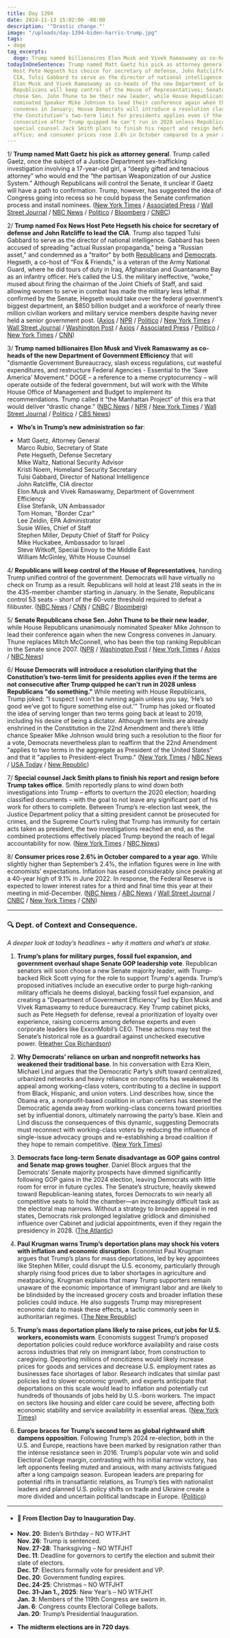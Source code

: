 ```yaml
---
title: Day 1394
date: 2024-11-13 15:02:00 -08:00
description: '"Drastic change."'
image: "/uploads/day-1394-biden-harris-trump.jpg"
tags:
- doge
tag_excerpts:
  doge: Trump named billionaires Elon Musk and Vivek Ramaswamy as co-heads of the new Department of Government Efficiency that will “dismantle Government Bureaucracy, slash excess regulations, cut wasteful expenditures, and restructure Federal Agencies - Essential to the ‘Save America’ Movement.”
todayInOneSentence: Trump named Matt Gaetz his pick as attorney general, Fox News
  Host Pete Hegseth his choice for secretary of defense, John Ratcliffe to lead the
  CIA, Tulsi Gabbard to serve as the director of national intelligence, and billionaires
  Elon Musk and Vivek Ramaswamy as co-heads of the new Department of Government Efficiency;
  Republicans will keep control of the House of Representatives; Senate Republicans
  chose Sen. John Thune to be their new leader, while House Republicans unanimously
  nominated Speaker Mike Johnson to lead their conference again when the new Congress
  convenes in January; House Democrats will introduce a resolution clarifying that
  the Constitution’s two-term limit for presidents applies even if the terms are not
  consecutive after Trump quipped he can't run in 2028 unless Republicans "do something";
  special counsel Jack Smith plans to finish his report and resign before Trump takes
  office; and consumer prices rose 2.6% in October compared to a year ago.
---
```


1/ **Trump named Matt Gaetz his pick as attorney general**. Trump called Gaetz, once the subject of a Justice Department sex-trafficking investigation involving a 17-year-old girl, a “deeply gifted and tenacious attorney” who would end the “the partisan Weaponization of our Justice System.” Although Republicans will control the Senate, it unclear if Gaetz will have a path to confirmation. Trump, however, has suggested the idea of Congress going into recess so he could bypass the Senate confirmation process and install nominees. ([New York Times](https://www.nytimes.com/live/2024/11/13/us/trump-news) / [Associated Press](https://apnews.com/article/trump-administration-senior-staff-0c65537ce9cd79194f1bcf60aad88f92) / [Wall Street Journal](https://www.wsj.com/politics/policy/matt-gaetz-attorney-general-trump-fa28c323) / [NBC News](https://www.nbcnews.com/politics/justice-department/trump-announces-matt-gaetz-pick-attorney-general-rcna180042) / [Politico](https://www.politico.com/news/2024/11/13/matt-gaetz-trump-attorney-general-pick-00189377) / [Bloomberg](https://www.bloomberg.com/news/articles/2024-11-13/trump-taps-loyalist-lawmaker-matt-gaetz-for-attorney-general) / [CNBC](https://www.cnbc.com/2024/11/13/trump-taps-rep-matt-gaetz-as-attorney-general.html))

2/ **Trump named Fox News Host Pete Hegseth his choice for secretary of defense and John Ratcliffe to lead the CIA**. Trump also tapped Tulsi Gabbard to serve as the director of national intelligence. Gabbard has been accused of spreading "actual Russian propaganda," being a "Russian asset," and condemned as a "traitor" by both [Republicans](https://www.salon.com/2022/03/16/conservatives-pile-on-as-tulsi-gabbard-named-as-most-influential-spreader-of-disinformation/) and [Democrats](https://www.newsweek.com/tulsi-gabbard-bio-labs-ukraine-russia-conspiracy-1687594). Hegseth, a co-host of “Fox & Friends," is a veteran of the Army National Guard, where he did tours of duty in Iraq, Afghanistan and Guantanamo Bay as an infantry officer. He’s called the U.S. the military ineffective, “woke,” mused about firing the chairman of the Joint Chiefs of Staff, and said allowing women to serve in combat has made the military less lethal. If confirmed by the Senate, Hegseth would take over the federal government’s biggest department, an $850 billion budget and a workforce of nearly three million civilian workers and military service members despite having never held a senior government post. ([Axios](https://www.axios.com/2024/11/13/trump-pete-hegseth-secretary-of-defense) / [NPR](https://www.npr.org/2024/11/12/g-s1-33970/trump-pete-hegseth-fox-news-defense-department-military) / [Politico](https://www.politico.com/news/2024/11/12/pete-hegseth-trump-pentagon-defense-00189182) / [New York Times](https://www.nytimes.com/2024/11/12/us/politics/pete-hegseth-defense-secretary-trump.html) / [Wall Street Journal](https://www.wsj.com/politics/national-security/pete-hegseth-john-ratcliffe-trump-cabinet-f5711d3e) / [Washington Post](https://www.washingtonpost.com/national-security/2024/11/12/pete-hegseth-trump-defense-secretary/) / [Axios](https://www.axios.com/2024/11/13/trump-tulsi-gabbard-national-intelligence) / [Associated Press](https://apnews.com/article/trump-hegseth-defense-secretary-pentagon-2d8030921ecef933778cf92afd40ec72) / [Politico](https://www.politico.com/news/2024/11/13/tulsi-gabbard-director-national-intelligence-trump-00189370) / [New York Times](https://www.nytimes.com/2024/11/13/us/politics/trump-tulsi-gabbard-director-national-intelligence.html) / [CNN](https://www.cnn.com/2024/11/13/politics/trump-picks-tulsi-gabbard-director-of-national-intelligence/index.html))

3/ **Trump named billionaires Elon Musk and Vivek Ramaswamy as co-heads of the new Department of Government Efficiency** that will "dismantle Government Bureaucracy, slash excess regulations, cut wasteful expenditures, and restructure Federal Agencies - Essential to the 'Save America' Movement." DOGE – a reference to a meme cryptocurrency – will operate outside of the federal government, but will work with the White House Office of Management and Budget to implement its recommendations. Trump called it “the Manhattan Project” of this era that would deliver “drastic change.” ([NBC News](https://www.nbcnews.com/tech/tech-news/trump-says-elon-musk-will-lead-department-government-efficiency-vivek-rcna179899) / [NPR](https://www.npr.org/2024/11/12/g-s1-33972/trump-elon-musk-vivek-ramaswamy-doge-government-efficiency-deep-state) / [New York Times](https://www.nytimes.com/2024/11/12/us/politics/elon-musk-vivek-ramaswamy-trump.html) / [Wall Street Journal](https://www.wsj.com/politics/policy/elon-musk-vivek-ramaswamy-government-efficiency-trump-cabinet-d42c8a2e) / [Politico](https://www.politico.com/live-updates/2024/11/12/congress/elon-musk-vivek-ramaswamy-trump-00189209) / [CBS News](https://www.cbsnews.com/news/trump-elon-musk-vivek-ramaswamy-new-department-of-government-efficiency/))

* **Who’s in Trump’s new administration so far**: 

* Matt Gaetz, Attorney General \
  Marco Rubio, Secretary of State \
  Pete Hegseth, Defense Secretary \
  Mike Waltz, National Security Advisor \
  Kristi Noem, Homeland Security Secretary \
  Tulsi Gabbard, Director of National Intelligence \
  John Ratcliffe, CIA director \
  Elon Musk and Vivek Ramaswamy, Department of Government Efficiency \
  Elise Stefanik, UN Ambassador \
  Tom Homan, "Border Czar" \
  Lee Zeldin, EPA Administrator \
  Susie Wiles, Chief of Staff \
  Stephen Miller, Deputy Chief of Staff for Policy \
  Mike Huckabee, Ambassador to Israel \
  Steve Witkoff, Special Envoy to the Middle East \
  William McGinley, White House Counsel

4/ **Republicans will keep control of the House of Representatives**, handing Trump unified control of the government. Democrats will have virtually no check on Trump as a result. Republicans will hold at least 218 seats in the in the 435-member chamber starting in January. In the Senate, Republicans control 53 seats – short of the 60-vote threshold required to defeat a filibuster. ([NBC News](https://www.nbcnews.com/politics/2024-election/republicans-win-house-majority-trump-party-senate-control-rcna179231) / [CNN](https://www.cnn.com/2024/11/13/politics/house-control-republicans-trifecta/index.html) / [CNBC](https://www.cnbc.com/2024/11/13/republicans-projected-to-win-house-majority-securing-gop-trifecta.html) / [Bloomberg](https://www.bloomberg.com/news/articles/2024-11-13/republicans-keep-control-of-us-house-in-power-sweep))

5/ **Senate Republicans chose Sen. John Thune to be their new leader**, while House Republicans unanimously nominated Speaker Mike Johnson to lead their conference again when the new Congress convenes in January. Thune replaces Mitch McConnell, who has been the top ranking Republican in the Senate since 2007. ([NPR](https://www.npr.org/2024/11/13/nx-s1-5188585/house-senate-republican-leadership) / [Washington Post](https://www.washingtonpost.com/politics/2024/11/13/senate-republican-leadership-trump/) / [New York Times](https://www.nytimes.com/2024/11/13/us/politics/trump-senate-thune-cornyn-scott.html) / [Axios](https://www.axios.com/2024/11/13/mike-johnson-house-speaker-republican-nomination) / [NBC News](https://www.nbcnews.com/politics/congress/senate-republicans-choose-new-leader-mitch-mcconnell-steps-rcna179670))

6/ **House Democrats will introduce a resolution clarifying that the Constitution’s two-term limit for presidents applies even if the terms are not consecutive after Trump quipped he can't run in 2028 unless Republicans "do something."** While meeting with House Republicans, Trump joked: “I suspect I won’t be running again unless you say, ‘He’s so good we’ve got to figure something else out.'" Trump has joked or floated the idea of serving longer than two terms going back at least to 2019, including his desire of being a dictator. Although term limits are already enshrined in the Constitution in the 22nd Amendment and there’s little chance Speaker Mike Johnson would bring such a resolution to the floor for a vote, Democrats nevertheless plan to reaffirm that the 22nd Amendment "applies to two terms in the aggregate as President of the United States" and that it "applies to President-elect Trump." ([New York Times](https://www.nytimes.com/2024/11/13/us/politics/congress-resolution-22nd-amendment-loophole.html) / [NBC News](https://www.nbcnews.com/politics/congress/house-democrat-introduce-resolution-reiterating-trump-can-only-serve-t-rcna179987) / [USA Today](https://www.usatoday.com/story/news/politics/elections/2024/11/13/trump-2028-third-term-joke/75962254007/) / [New Republic](https://newrepublic.com/post/188363/donald-trump-joke-power-forever))

7/ **Special counsel Jack Smith plans to finish his report and resign before Trump takes office**. Smith reportedly plans to wind down both investigations into Trump – efforts to overturn the 2020 election; hoarding classified documents – with the goal to not leave any significant part of his work for others to complete. Between Trump’s re-election last week, the Justice Department policy that a sitting president cannot be prosecuted for crimes, and the Supreme Court’s ruling that Trump has immunity for certain acts taken as president, the two investigations reached an end, as the combined protections effectively placed Trump beyond the reach of legal accountability for now. ([New York Times](https://www.nytimes.com/2024/11/13/us/politics/jack-smith-special-counsel.html) / [NBC News](https://www.nbcnews.com/politics/justice-department/special-counsel-jack-smith-team-resign-trump-takes-office-rcna179928))

8/ **Consumer prices rose 2.6% in October compared to a year ago**. While slightly higher than September’s 2.4%, the inflation figures were in line with economists’ expectations. Inflation has eased considerably since peaking at a 40-year high of 9.1% in June 2022. In response, the Federal Reserve is expected to lower interest rates for a third and final time this year at their meeting in mid-December. ([NBC News](https://www.nbcnews.com/business/economy/progress-inflation-likely-stalled-now-rcna179872) / [ABC News](https://abcnews.go.com/Business/inflation-expected-increased-october/story?id=115765833) / [Wall Street Journal](https://www.wsj.com/economy/cpi-report-inflation-october-interest-rate-9590a488) / [CNBC](https://www.cnbc.com/2024/11/13/heres-the-inflation-breakdown-for-october-2024-in-one-chart.html) / [New York Times](https://www.nytimes.com/2024/11/13/business/inflation-cpi-october.html) / [CNN](https://www.cnn.com/2024/11/13/economy/us-inflation-cpi-prices-october/index.html))

---

### 🔍 Dept. of Context and Consequence.

*A deeper look at today’s headlines – why it matters and what’s at stake.*

1. **Trump’s plans for military purges, fossil fuel expansion, and government overhaul shape Senate GOP leadership vote**. Republican senators will soon choose a new Senate majority leader, with Trump-backed Rick Scott vying for the role to support Trump's agenda. Trump’s proposed initiatives include an executive order to purge high-ranking military officials he deems disloyal, backing fossil fuel expansion, and creating a "Department of Government Efficiency" led by Elon Musk and Vivek Ramaswamy to reduce bureaucracy. Key Trump cabinet picks, such as Pete Hegseth for defense, reveal a prioritization of loyalty over experience, raising concerns among defense experts and even corporate leaders like ExxonMobil’s CEO. These actions may test the Senate’s historical role as a guardrail against unchecked executive power. ([Heather Cox Richardson](https://heathercoxrichardson.substack.com/p/november-12-2024))

2. **Why Democrats’ reliance on urban and nonprofit networks has weakened their traditional base**. In his conversation with Ezra Klein, Michael Lind argues that the Democratic Party’s shift toward centralized, urbanized networks and heavy reliance on nonprofits has weakened its appeal among working-class voters, contributing to a decline in support from Black, Hispanic, and union voters. Lind describes how, since the Obama era, a nonprofit-based coalition in urban centers has steered the Democratic agenda away from working-class concerns toward priorities set by influential donors, ultimately narrowing the party’s base. Klein and Lind discuss the consequences of this dynamic, suggesting Democrats must reconnect with working-class voters by reducing the influence of single-issue advocacy groups and re-establishing a broad coalition if they hope to remain competitive. ([New York Times](https://www.nytimes.com/2024/11/13/opinion/obama-ezra-klein-podcast-michael-lind.html))

3. **Democrats face long-term Senate disadvantage as GOP gains control and Senate map grows tougher**. Daniel Block argues that the Democrats’ Senate majority prospects have dimmed significantly following GOP gains in the 2024 election, leaving Democrats with little room for error in future cycles. The Senate’s structure, heavily skewed toward Republican-leaning states, forces Democrats to win nearly all competitive seats to hold the chamber—an increasingly difficult task as the electoral map narrows. Without a strategy to broaden appeal in red states, Democrats risk prolonged legislative gridlock and diminished influence over Cabinet and judicial appointments, even if they regain the presidency in 2028. ([The Atlantic](https://www.theatlantic.com/politics/archive/2024/11/democrats-senate-nightmare/680620/))

4. **Paul Krugman warns Trump’s deportation plans may shock his voters with inflation and economic disruption**. Economist Paul Krugman argues that Trump’s plans for mass deportations, led by key appointees like Stephen Miller, could disrupt the U.S. economy, particularly through sharply rising food prices due to labor shortages in agriculture and meatpacking. Krugman explains that many Trump supporters remain unaware of the economic importance of immigrant labor and are likely to be blindsided by the increased grocery costs and broader inflation these policies could induce. He also suggests Trump may misrepresent economic data to mask these effects, a tactic commonly seen in authoritarian regimes. ([The New Republic](https://newrepublic.com/article/188346/transcript-paul-krugman-badly-trump-voters-scammed))

5. **Trump’s mass deportation plans likely to raise prices, cut jobs for U.S. workers, economists warn**. Economists suggest Trump’s proposed deportation policies could reduce workforce availability and raise costs across industries that rely on immigrant labor, from construction to caregiving. Deporting millions of noncitizens would likely increase prices for goods and services and decrease U.S. employment rates as businesses face shortages of labor. Research indicates that similar past policies led to slower economic growth, and experts anticipate that deportations on this scale would lead to inflation and potentially cut hundreds of thousands of jobs held by U.S.-born workers. The impact on sectors like housing and elder care could be severe, affecting both economic stability and service availability in essential areas. ([New York Times](https://www.nytimes.com/2024/11/13/business/economy/trump-immigration-inflation-prices.html))

6. **Europe braces for Trump’s second term as global rightward shift dampens opposition**. Following Trump’s 2024 re-election, both in the U.S. and Europe, reactions have been marked by resignation rather than the intense resistance seen in 2016. Trump’s popular vote win and solid Electoral College margin, contrasting with his initial narrow victory, has left opponents feeling muted and anxious, with many activists fatigued after a long campaign season. European leaders are preparing for potential rifts in transatlantic relations, as Trump’s ties with nationalist leaders and planned U.S. policy shifts on trade and Ukraine create a more divided and uncertain political landscape in Europe. ([Politico](https://www.politico.eu/article/donald-trumps-resistance-flaccid/))

---

* #### 📅 From Election Day to Inauguration Day.

* **Nov. 20**: Biden’s Birthday – NO WTFJHT \
  **Nov. 26**: Trump is sentenced. \
  **Nov. 27-28**: Thanksgiving – NO WTFJHT \
  **Dec. 11**: Deadline for governors to certify the election and submit their slate of electors. \
  **Dec. 17**: Electors formally vote for president and VP. \
  **Dec. 20**: Government funding expires. \
  **Dec. 24-25**: Christmas – NO WTFJHT \
  **Dec. 31-Jan 1., 2025**: New Year’s – NO WTFJHT \
  **Jan. 3**: Members of the 119th Congress are sworn in. \
  **Jan. 6**: Congress counts Electoral College ballots. \
  **Jan. 20**: Trump’s Presidential Inauguration.

* **The midterm elections are in 720 days**.